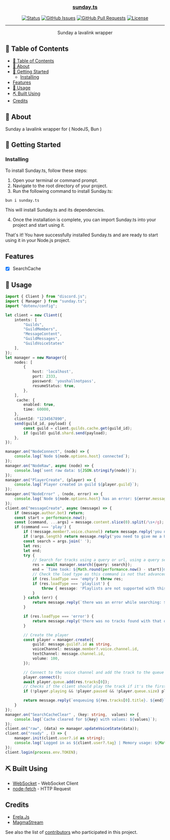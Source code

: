 <p align="center">
  <a href="" rel="noopener">
</p>

<h3 align="center">sunday.ts</h3>

<div align="center">

[![Status](https://img.shields.io/badge/status-active-success.svg)]()
[![GitHub Issues](https://img.shields.io/github/issues/FAYStarNext/Sunday.ts.svg)](https://github.com/FAYStarNext/Sunday.ts/issues)
[![GitHub Pull Requests](https://img.shields.io/github/issues-pr/FAYStarNext/Sunday.ts.svg)](https://github.com/FAYStarNext/Sunday.ts/pulls)
[![License](https://img.shields.io/badge/license-MIT-blue.svg)](/LICENSE)

</div>

---

<p align="center"> Sunday a lavalink wrapper
    <br> 
</p>

## 📝 Table of Contents

- [📝 Table of Contents](#-table-of-contents)
- [🧐 About ](#-about-)
- [🏁 Getting Started ](#-getting-started-)
  - [Installing](#installing)
- [Features](#features)
- [🎈 Usage ](#-usage-)
- [⛏️ Built Using ](#️-built-using-)
- [Credits](#credits)

## 🧐 About <a name = "about"></a>

Sunday a lavalink wrapper for ( NodeJS, Bun )

## 🏁 Getting Started <a name = "getting_started"></a>

### Installing

To install Sunday.ts, follow these steps:

1. Open your terminal or command prompt.
2. Navigate to the root directory of your project.
3. Run the following command to install Sunday.ts:

  ```sh
  bun i sunday.ts
  ```

  This will install Sunday.ts and its dependencies.

4. Once the installation is complete, you can import Sunday.ts into your project and start using it.

That's it! You have successfully installed Sunday.ts and are ready to start using it in your Node.js project.

## Features
- [x] SearchCache

## 🎈 Usage <a name="usage"></a>

```ts
import { Client } from "discord.js";
import { Manager } from "sunday.ts";
import "dotenv/config";

let client = new Client({
    intents: [
        "Guilds",
        "GuildMembers",
        "MessageContent",
        "GuildMessages",
        "GuildVoiceStates"
    ],
});
let manager = new Manager({
    nodes: [
        {
            host: 'localhost',
            port: 2333,
            password: 'youshallnotpass',
            resumeStatus: true,
        },
    ],
     cache: {
        enabled: true,
        time: 60000,
    },
    clientId: "1234567890",
    send(guild_id, payload) {
        const guild = client.guilds.cache.get(guild_id);
        if (guild) guild.shard.send(payload);
    },
});

manager.on("NodeConnect", (node) => {
    console.log(`Node ${node.options.host} connected`);
});
manager.on("NodeRaw", async (node) => {
    console.log(`sent raw data: ${JSON.stringify(node)}`);
});
manager.on("PlayerCreate", (player) => {
    console.log(`Player created in guild ${player.guild}`);
});
manager.on("NodeError" , (node, error) => {
    console.log(`Node ${node.options.host} has an error: ${error.message}`);
});
client.on("messageCreate", async (message) => {
    if (message.author.bot) return;
    const start = performance.now();
    const [command, ...args] = message.content.slice(0).split(/\s+/g);
    if (command === 'play') {
        if (!message.member?.voice.channel) return message.reply('you need to join a voice channel.');
        if (!args.length) return message.reply('you need to give me a URL or a search term.');
        const search = args.join(' ');
        let res;
        let end;
        try {
            // Search for tracks using a query or url, using a query searches youtube automatically and the track requester object
            res = await manager.search({query: search});
            end = `Time took: ${Math.round(performance.now() - start)}ms.`;
            // Check the load type as this command is not that advanced for basics
            if (res.loadType === 'empty') throw res;
            if (res.loadType === 'playlist') {
                throw { message: 'Playlists are not supported with this command.' };
            }
        } catch (err) {
            return message.reply(`there was an error while searching: ${err}`);
        }

        if (res.loadType === 'error') {
            return message.reply('there was no tracks found with that query.');
        }

        // Create the player
        const player = manager.create({
            guild: message.guild?.id as string,
            voiceChannel: message.member?.voice.channel.id,
            textChannel: message.channel.id,
            volume: 100,
        });

        // Connect to the voice channel and add the track to the queue
        player.connect();
        await player.queue.add(res.tracks[0]);
        // Checks if the client should play the track if it's the first one added
        if (!player.playing && !player.paused && !player.queue.size) player.play();

        return message.reply(`enqueuing ${res.tracks[0].title}. ${end}`);
    }
});
manager.on("SearchCacheClear" , (key: string,  values) => {
    console.log(`Cache cleared for ${key} with values: ${values}`);
});
client.on("raw", (data) => manager.updateVoiceState(data));
client.on("ready" , () => {
    manager.init(client.user?.id as string);
    console.log(`Logged in as ${client.user?.tag} | Memory usage: ${Math.round(process.memoryUsage().heapUsed / 1024 / 1024)}MB`);
});
client.login(process.env.TOKEN);
```

## ⛏️ Built Using <a name = "built_using"></a>

- [WebSocket](https://github.com/websockets/ws) - WebSocket Client
- [node-fetch](https://github.com/node-fetch/node-fetch) - HTTP Request
## Credits

- [Erela.Js](https://github.com/MenuDocs/erela.js)
- [MagmaStream](https://github.com/Blackfort-Hosting/magmastream/)

See also the list of [contributors](https://github.com/FAYStarNext/Sunday.ts/contributors) who participated in this project.